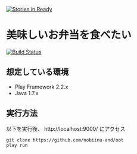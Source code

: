 [![Stories in Ready](https://badge.waffle.io/agilecommunity/oot.png?label=ready&title=Ready)](https://waffle.io/agilecommunity/oot)
# 美味しいお弁当を食べたい

[![Build Status](https://travis-ci.org/agilecommunity/oot.svg?branch=develop)](https://travis-ci.org/agilecommunity/oot)

## 想定している環境

 * Play Framework 2.2.x
 * Java 1.7.x

## 実行方法

以下を実行後、 http://localhost:9000/ にアクセス

```
git clone https://github.com/nobiinu-and/oot
play run
```
